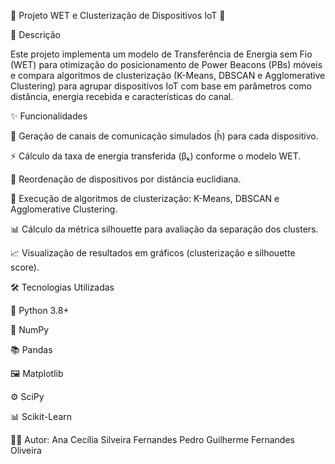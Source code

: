 🚀 Projeto WET e Clusterização de Dispositivos IoT 🎯

📖 Descrição

Este projeto implementa um modelo de Transferência de Energia sem Fio (WET) para otimização do posicionamento de Power Beacons (PBs) móveis e compara algoritmos de clusterização (K-Means, DBSCAN e Agglomerative Clustering) para agrupar dispositivos IoT com base em parâmetros como distância, energia recebida e características do canal.

✨ Funcionalidades

🔌 Geração de canais de comunicação simulados (h̄) para cada dispositivo.

⚡ Cálculo da taxa de energia transferida (βₖ) conforme o modelo WET.

📏 Reordenação de dispositivos por distância euclidiana.

🤖 Execução de algoritmos de clusterização: K-Means, DBSCAN e Agglomerative Clustering.

📊 Cálculo da métrica silhouette para avaliação da separação dos clusters.

📈 Visualização de resultados em gráficos (clusterização e silhouette score).

🛠️ Tecnologias Utilizadas

🐍 Python 3.8+

🔢 NumPy

📚 Pandas

🖼️ Matplotlib

⚙️ SciPy

📊 Scikit-Learn

👩‍💻 Autor: Ana Cecília Silveira Fernandes
          Pedro Guilherme Fernandes Oliveira 
